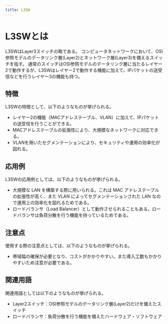 ```yaml
---
title: L3SW
---
```


# L3SWとは
L3SWはLayer3スイッチの略である。
コンピュータネットワークにおいて、OSI参照モデルのデータリンク層(Layer2)とネットワーク層(Layer3)を備えるスイッチを指す。
通常のスイッチはOSI参照モデルのデータリンク層に当たるレイヤー2で動作するが、L3SWはレイヤー2で動作する機能に加えて、IPパケットの送受信などを行うレイヤー3の機能も持つ。


## 特徴
L3SWの特徴として、以下のようなものが挙げられる。
* レイヤー2の機能（MACアドレステーブル、VLAN）に加えて、IPパケットの送受信を行うことができる。
* MACアドレステーブルの拡張性により、大規模なネットワークに対応できる。
* VLANを用いたセグメンテーションにより、セキュリティや運用の効率化が図れる。


## 応用例
L3SWの応用例としては、以下のようなものが挙げられる。
* 大規模な LAN を構築する際に用いられる。これは MAC アドレステーブルの拡張性が高く、また VLAN によってセグメンテーションされた LAN なので運用上の効率化を図れるためである。
* ロードバランサ（Load Balancer）として動作させられることもある。ロードバランサは負荷分散を行う機能を持っているためである。


## 注意点
使用する際の注意点としては、以下のようなものが挙げられる。
* 帯域幅の確保が必要となり、コストがかかりやすい。また導入工数もかかりやすいため注意が必要である。

 
## 関連用語 
関連用語としては以下のようなものが挙げられる。 
* Layer2スイッチ：OSI参照モデルのデータリンク層(Layer2)だけを備えたスイッチ  
* ロードバランサ：負荷分散を行う機能を備えたハードウェア・ソフトウェア